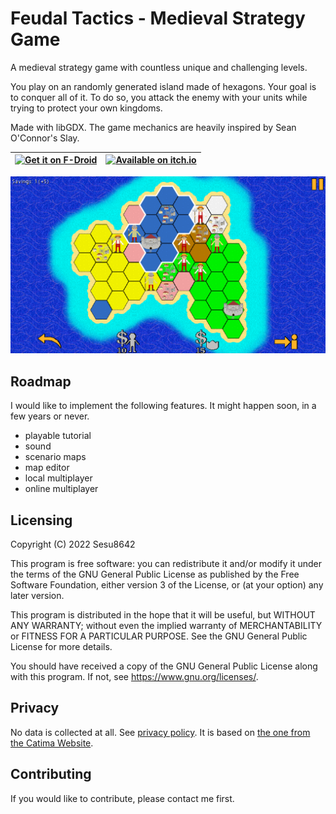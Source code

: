 # Feudal Tactics - Medieval Strategy Game

A medieval strategy game with countless unique and challenging levels.

You play on an randomly generated island made of hexagons. Your goal is to conquer all of it. To do so, you attack the enemy with your units while trying to protect your own kingdoms.

Made with libGDX. The game mechanics are heavily inspired by Sean O'Connor's Slay.

| [<img src="https://fdroid.gitlab.io/artwork/badge/get-it-on.png" alt="Get it on F-Droid" height="80">](https://f-droid.org/en/packages/de.sesu8642.feudaltactics/) | [<img src="https://static.itch.io/images/badge.svg" alt="Available on itch.io" height="60">](https://sesu8642.itch.io/feudal-tactics) |
|---	|---	|

![Ingame Screenshot](metadata/en-US/images/sevenInchScreenshots/1.png)

## Roadmap
I would like to implement the following features. It might happen soon, in a few years or never.
- playable tutorial
- sound
- scenario maps
- map editor
- local multiplayer
- online multiplayer

## Licensing

Copyright (C) 2022  Sesu8642

This program is free software: you can redistribute it and/or modify it under the terms of the GNU General Public License as published by the Free Software Foundation, either version 3 of the License, or (at your option) any later version.

This program is distributed in the hope that it will be useful, but WITHOUT ANY WARRANTY; without even the implied warranty of MERCHANTABILITY or FITNESS FOR A PARTICULAR PURPOSE.  See the GNU General Public License for more details.

You should have received a copy of the GNU General Public License along with this program.  If not, see <https://www.gnu.org/licenses/>.

## Privacy

No data is collected at all. See [privacy policy](https://raw.githubusercontent.com/Sesu8642/FeudalTactics/blob/master/privacy_policy.txt). It is based on [the one from the Catima Website](https://github.com/CatimaLoyalty/Website/blob/master/_pages/privacy-policy.md).

## Contributing
If you would like to contribute, please contact me first.